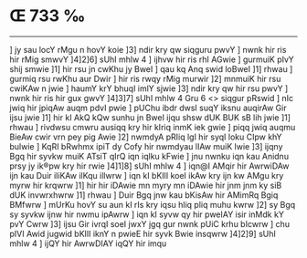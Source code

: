 # Œ 733 ‰
---
] jy sau locY rMgu n hovY koie ]3] ndir kry qw siqguru pwvY ] nwnk hir
ris hir rMig smwvY ]4]2]6] sUhI mhlw 4 ] ijhvw hir ris rhI
AGwie ] gurmuiK pIvY shij smwie ]1] hir rsu jn cwKhu jy BweI ] qau
kq Anq swid loBweI ]1] rhwau ] gurmiq rsu rwKhu aur Dwir ] hir
ris rwqy rMig murwir ]2] mnmuiK hir rsu cwiKAw n jwie ] haumY krY
bhuqI imlY sjwie ]3] ndir kry qw hir rsu pwvY ] nwnk hir ris hir
gux gwvY ]4]3]7]
sUhI mhlw 4 Gru 6 <> siqgur pRswid ]
nIc jwiq hir jpiqAw auqm pdvI pwie ] pUChu ibdr dwsI suqY iksnu
auqirAw Gir ijsu jwie ]1] hir kI AkQ kQw sunhu jn BweI ijqu shsw
dUK BUK sB lih jwie ]1] rhwau ] rivdwsu cmwru ausiqq kry hir kIriq
inmK iek gwie ] piqq jwiq auqmu BieAw cwir vrn pey pig Awie ]2]
nwmdyA pRIiq lgI hir syqI loku CIpw khY bulwie ] KqRI bRwhmx ipiT dy
Cofy hir nwmdyau lIAw muiK lwie ]3] ijqny Bgq hir syvkw muiK ATsiT
qIrQ iqn iqlku kFwie ] jnu nwnku iqn kau Anidnu prsy jy ik®pw kry
hir rwie ]4]1]8] sUhI mhlw 4 ] iqn@I AMqir hir AwrwiDAw ijn kau
Duir iliKAw ilKqu illwrw ] iqn kI bKIlI koeI ikAw kry ijn kw AMgu
kry myrw hir krqwrw ]1] hir hir iDAwie mn myry mn iDAwie hir jnm
jnm ky siB dUK invwrxhwrw ]1] rhwau ] Duir Bgq jnw kau bKisAw
hir AMimRq Bgiq BMfwrw ] mUrKu hovY su aun kI rIs kry iqsu hliq pliq
muhu kwrw ]2] sy Bgq sy syvkw ijnw hir nwmu ipAwrw ] iqn kI syvw qy
hir pweIAY isir inMdk kY pvY Cwrw ]3] ijsu Gir ivrqI soeI jwxY jgq
gur nwnk pUiC krhu bIcwrw ] chu pIVI Awid jugwid bKIlI iknY n pwieE
hir syvk Bwie insqwrw ]4]2]9] sUhI mhlw 4 ] ijQY hir AwrwDIAY
iqQY hir imqu
####
